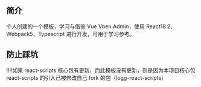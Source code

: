 ## 简介

个人创建的一个模板，学习与借鉴 Vue Vben Admin，使用 React18.2、Webpack5、Typescript 进行开发，可用于学习参考。

## 防止踩坑

!!!!如果 react-scripts 核心包有更新，而此模板没有更新，则是因为本项目核心包 react-scripts 的引入已被修改自己 fork 的包（logg-react-scripts）
